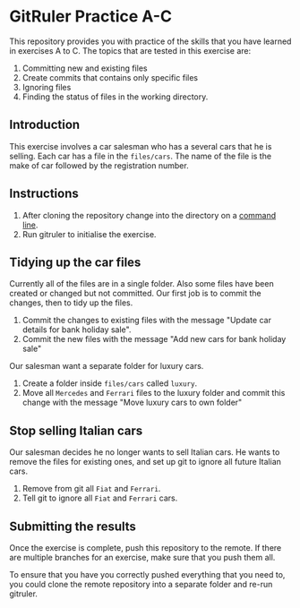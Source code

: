 <!--
Marked Style: Github
-->

# GitRuler Practice A-C

This repository provides you with practice of the skills that you have learned in exercises A to C. The topics that are tested in this exercise are:

1. Committing new and existing files
2. Create commits that contains only specific files
3. Ignoring files
4. Finding the status of files in the working directory.

## Introduction

This exercise involves a car salesman who has a several cars that he is selling. Each car has a file in the `files/cars`. The name of the file is the make of car followed by the registration number.

## Instructions

1. After cloning the repository change into the directory on a [command line](https://www.techopedia.com/definition/3337/command-line-interface-cli).
2. Run gitruler to initialise the exercise.

## Tidying up the car files

Currently all of the files are in a single folder. Also some files have been created or changed but not committed. Our first job is to commit the changes, then to tidy up the files.

1. Commit the changes to existing files with the message "Update car details for bank holiday sale".
2. Commit the new files with the message "Add new cars for bank holiday sale"

Our salesman want a separate folder for luxury cars. 

1. Create a folder inside `files/cars` called `luxury`.
2. Move all `Mercedes` and `Ferrari` files to the luxury folder and commit this change with the message "Move luxury cars to own folder"

## Stop selling Italian cars

Our salesman decides he no longer wants to sell Italian cars. He wants to remove the files for existing ones, and set up git to ignore all future Italian cars.

1. Remove from git all `Fiat` and `Ferrari`.
2. Tell git to ignore all `Fiat` and `Ferrari` cars.

## Submitting the results

Once the exercise is complete, push this repository to the remote. If there are multiple branches for an exercise, make sure that you push them all. 

To ensure that you have you correctly pushed everything that you need to, you could clone the remote repository into a separate folder and re-run gitruler.
